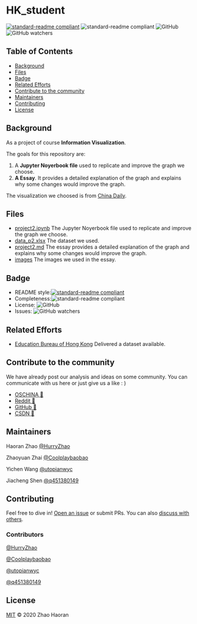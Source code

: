 # HK_student

[![standard-readme compliant](https://img.shields.io/badge/readme%20style-standard-brightgreen.svg?style=flat-square)](https://github.com/RichardLitt/standard-readme) ![standard-readme compliant](https://img.shields.io/badge/complete-100%25-green) ![GitHub](https://img.shields.io/github/license/HurryZhao/boxplot) ![GitHub watchers](https://img.shields.io/github/watchers/HurryZhao/boxplot?style=social)

## Table of Contents

- [Background](#background)
- [Files](#files)
- [Badge](#badge)
- [Related Efforts](#related-efforts)
- [Contribute to the community](#contribute-to-the-community)
- [Maintainers](#maintainers)
- [Contributing](#contributing)
- [License](#license)

## Background

As a project of course **Information Visualization**.

The goals for this repository are:

1. A **Jupyter Noyerbook file** used to replicate and improve the graph we choose.
2. **A Essay**. It provides a detailed explanation of the graph and explains why some changes would improve the graph.

The visualization we choosed is from [China Daily](https://www.chinadailyhk.com/articles/165/128/146/1535340488925.html).

## Files

- [project2.ipynb](project2.ipynb) The Jupyter Noyerbook file used to replicate and improve the graph we choose.
- [data_p2.xlsx](data_p2.xlsx) The dataset we used.
- [project2.md](project2.md) The essay provides a detailed explanation of the graph and explains why some changes would improve the graph.
- [images](images) The images we used in the essay.

## Badge

- README style:[![standard-readme compliant](https://img.shields.io/badge/readme%20style-standard-brightgreen.svg?style=flat-square)](https://github.com/RichardLitt/standard-readme)
- Completeness:![standard-readme compliant](https://img.shields.io/badge/complete-100%25-green)
- License: ![GitHub](https://img.shields.io/github/license/HurryZhao/boxplot)
- Issues: ![GitHub watchers](https://img.shields.io/github/issues/HurryZhao/HK_student)

## Related Efforts

- [Education Bureau of Hong Kong](https://www.edb.gov.hk/en/about-edb/info/welcome/index.html) Delivered a dataset available.

## Contribute to the community

We have already post our analysis and ideas on some community. You can communicate with us here or just give us a like : )

- [OSCHINA 🔗](https://my.oschina.net/u/4817024/blog/4793081)
- [Reddit 🔗](https://www.reddit.com/r/visualization/comments/kb0xwf/analysis_and_improvements_for_a_visualization_of/)
- [GitHub 🔗](https://github.com/HurryZhao/HK_student/discussions/6)
- [CSDN 🔗](https://blog.csdn.net/qq_44889843/article/details/111051356)

## Maintainers

Haoran Zhao [@HurryZhao](https://github.com/HurryZhao)

Zhaoyuan Zhai [@Coolplaybaobao](https://github.com/Coolplaybaobao)

Yichen Wang [@utopianwyc](https://github.com/utopianwyc)

Jiacheng Shen [@q451380149](https://github.com/q451380149)

## Contributing

Feel free to dive in! [Open an issue](https://github.com/HurryZhao/HK_student/issues/new) or submit PRs.
You can also [discuss with others](https://github.com/HurryZhao/HK_student/discussions).

### Contributors

[@HurryZhao](https://github.com/HurryZhao)

[@Coolplaybaobao](https://github.com/Coolplaybaobao)

[@utopianwyc](https://github.com/utopianwyc)

[@q451380149](https://github.com/q451380149)

## License

[MIT](LICENSE) © 2020 Zhao Haoran
